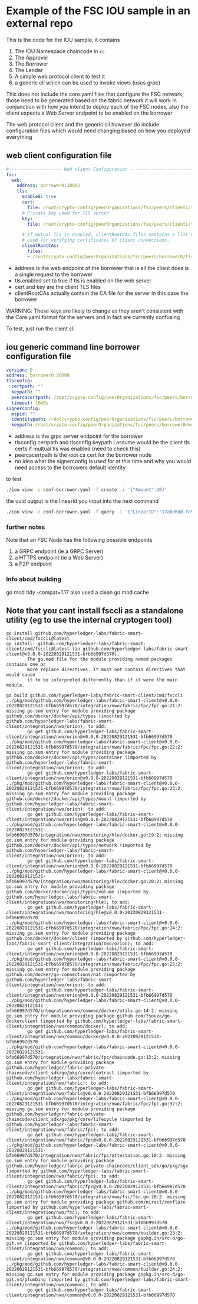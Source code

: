 # Example of the FSC IOU sample in an external repo
This is the code for the IOU sample, it contains
1. The IOU Namespace chaincode in `cc`
2. The Approver
3. The Borrower
4. The Lender
5. A simple web protocol client to test it 
6. a generic cli which can be used to invoke views (uses grpc)

This does not include the core.yaml files that configure the FSC network, those need to be generated based on the fabric network it will work in conjunction with how you intend to deploy each of the FSC nodes, also the client expects a Web Server endpoint to be enabled on the borrower

The web protocol client and the generic cli however do include configuration files which would need changing based on how you deployed everything


## web client configuration file
```yaml
# ------------------- Web client Configuration -------------------------
fsc:
  web:
    address: borrower0:20002
    tls:
      enabled: true
      cert:
        file: /root/crypto-config/peerOrganizations/fsc/peers/client1/tls/server.crt
      # Private key used for TLS server
      key:
        file: /root/crypto-config/peerOrganizations/fsc/peers/client1/tls/server.key

      # If mutual TLS is enabled, clientRootCAs.files contains a list of additional root certificates
      # used for verifying certificates of client connections.
      clientRootCAs:
        files:
        - /root/crypto-config/peerOrganizations/fsc/peers/borrower0/tls/ca.crt
```

- address is the web endpoint of the borrower that is all the client does is a single request to the borrower
- tls.enabled set to true if tls is enabled on the web server
- cert and key are the client TLS files
- clientRootCAs actually contain the CA file for the server in this case the borrower

WARNING: These keys are likely to change as they aren't consistent with the Core.yaml format for the servers and in fact are currently confusing

To test, just run the client cli

## iou generic command line borrower configuration file

```yaml
version: 0
address: borrower0:20000
tlsconfig:
  certpath: ""
  keypath: ""
  peercacertpath: /root/crypto-config/peerOrganizations/fsc/peers/borrower0/tls/ca.crt
  timeout: 10m0s
signerconfig:
  mspid: ""
  identitypath: /root/crypto-config/peerOrganizations/fsc/peers/borrower0/msp/signcerts/borrower0-cert.pem
  keypath: /root/crypto-config/peerOrganizations/fsc/peers/borrower0/msp/keystore/priv_sk
```

- address is the grpc server endpoint for the borrower
- tlsconfig.certpath and tlsconfig.keypath I assume would be the client tls certs if multual tls was enabled (need to check this)
- peercacertpath is the root ca cert for the borrower node
- no idea what the signerconfig is used for at this time and why you would need access to the borrowers default identity

to test 

```bash
./iou view -c conf-borrower.yaml -f create -i '{"Amount":20}'
```

the uuid output is the linearId you input into the next command

```bash
./iou view -c conf-borrower.yaml -f query -i '{"LinearID":"17abd6dd-fd92-48d6-b2d9-e6f954d194f0"}'
```

### further notes
Note that an FSC Node has the following possible endpoints
1. a GRPC endpoint (ie a GRPC Server)
2. a HTTPS endpoint (ie a Web Server)
3. a P2P endpoint

### Info about building
go mod tidy -compat=1.17
also used a clean go mod cache

## Note that you cant install fsccli as a standalone utility (eg to use the internal cryptogen tool)
```
go install github.com/hyperledger-labs/fabric-smart-client/cmd/fsccli@latest
go install: github.com/hyperledger-labs/fabric-smart-client/cmd/fsccli@latest (in github.com/hyperledger-labs/fabric-smart-client@v0.0.0-20220829121531-bfb66997d570):
        The go.mod file for the module providing named packages contains one or
        more replace directives. It must not contain directives that would cause
        it to be interpreted differently than if it were the main module.

go build github.com/hyperledger-labs/fabric-smart-client/cmd/fsccli
../pkg/mod/github.com/hyperledger-labs/fabric-smart-client@v0.0.0-20220829121531-bfb66997d570/integration/nwo/fabric/fpc/fpc.go:21:2: missing go.sum entry for module providing package github.com/docker/docker/api/types (imported by github.com/hyperledger-labs/fabric-smart-client/integration/nwo/orion); to add:
        go get github.com/hyperledger-labs/fabric-smart-client/integration/nwo/orion@v0.0.0-20220829121531-bfb66997d570
../pkg/mod/github.com/hyperledger-labs/fabric-smart-client@v0.0.0-20220829121531-bfb66997d570/integration/nwo/fabric/fpc/fpc.go:22:2: missing go.sum entry for module providing package github.com/docker/docker/api/types/container (imported by github.com/hyperledger-labs/fabric-smart-client/integration/nwo/orion); to add:
        go get github.com/hyperledger-labs/fabric-smart-client/integration/nwo/orion@v0.0.0-20220829121531-bfb66997d570
../pkg/mod/github.com/hyperledger-labs/fabric-smart-client@v0.0.0-20220829121531-bfb66997d570/integration/nwo/fabric/fpc/fpc.go:23:2: missing go.sum entry for module providing package github.com/docker/docker/api/types/mount (imported by github.com/hyperledger-labs/fabric-smart-client/integration/nwo/orion); to add:
        go get github.com/hyperledger-labs/fabric-smart-client/integration/nwo/orion@v0.0.0-20220829121531-bfb66997d570
../pkg/mod/github.com/hyperledger-labs/fabric-smart-client@v0.0.0-20220829121531-bfb66997d570/integration/nwo/monitoring/hle/docker.go:19:2: missing go.sum entry for module providing package github.com/docker/docker/api/types/network (imported by github.com/hyperledger-labs/fabric-smart-client/integration/nwo/orion); to add:
        go get github.com/hyperledger-labs/fabric-smart-client/integration/nwo/orion@v0.0.0-20220829121531-bfb66997d570
../pkg/mod/github.com/hyperledger-labs/fabric-smart-client@v0.0.0-20220829121531-bfb66997d570/integration/nwo/monitoring/hle/docker.go:20:2: missing go.sum entry for module providing package github.com/docker/docker/api/types/volume (imported by github.com/hyperledger-labs/fabric-smart-client/integration/nwo/monitoring/hle); to add:
        go get github.com/hyperledger-labs/fabric-smart-client/integration/nwo/monitoring/hle@v0.0.0-20220829121531-bfb66997d570
../pkg/mod/github.com/hyperledger-labs/fabric-smart-client@v0.0.0-20220829121531-bfb66997d570/integration/nwo/fabric/fpc/fpc.go:24:2: missing go.sum entry for module providing package github.com/docker/docker/client (imported by github.com/hyperledger-labs/fabric-smart-client/integration/nwo/orion); to add:
        go get github.com/hyperledger-labs/fabric-smart-client/integration/nwo/orion@v0.0.0-20220829121531-bfb66997d570
../pkg/mod/github.com/hyperledger-labs/fabric-smart-client@v0.0.0-20220829121531-bfb66997d570/integration/nwo/fabric/fpc/fpc.go:25:2: missing go.sum entry for module providing package github.com/docker/go-connections/nat (imported by github.com/hyperledger-labs/fabric-smart-client/integration/nwo/orion); to add:
        go get github.com/hyperledger-labs/fabric-smart-client/integration/nwo/orion@v0.0.0-20220829121531-bfb66997d570
../pkg/mod/github.com/hyperledger-labs/fabric-smart-client@v0.0.0-20220829121531-bfb66997d570/integration/nwo/common/docker/utils.go:14:2: missing go.sum entry for module providing package github.com/fsouza/go-dockerclient (imported by github.com/hyperledger-labs/fabric-smart-client/integration/nwo/common/docker); to add:
        go get github.com/hyperledger-labs/fabric-smart-client/integration/nwo/common/docker@v0.0.0-20220829121531-bfb66997d570
../pkg/mod/github.com/hyperledger-labs/fabric-smart-client@v0.0.0-20220829121531-bfb66997d570/integration/nwo/fabric/fpc/chaincode.go:13:2: missing go.sum entry for module providing package github.com/hyperledger/fabric-private-chaincode/client_sdk/go/pkg/core/contract (imported by github.com/hyperledger-labs/fabric-smart-client/integration/nwo/fabric); to add:
        go get github.com/hyperledger-labs/fabric-smart-client/integration/nwo/fabric@v0.0.0-20220829121531-bfb66997d570
../pkg/mod/github.com/hyperledger-labs/fabric-smart-client@v0.0.0-20220829121531-bfb66997d570/integration/nwo/fabric/fpc/fpc.go:32:2: missing go.sum entry for module providing package github.com/hyperledger/fabric-private-chaincode/client_sdk/go/pkg/core/lifecycle (imported by github.com/hyperledger-labs/fabric-smart-client/integration/nwo/fabric/fpc); to add:
        go get github.com/hyperledger-labs/fabric-smart-client/integration/nwo/fabric/fpc@v0.0.0-20220829121531-bfb66997d570
../pkg/mod/github.com/hyperledger-labs/fabric-smart-client@v0.0.0-20220829121531-bfb66997d570/integration/nwo/fabric/fpc/attestation.go:10:2: missing go.sum entry for module providing package github.com/hyperledger/fabric-private-chaincode/client_sdk/go/pkg/sgx (imported by github.com/hyperledger-labs/fabric-smart-client/integration/nwo/fabric/fpc); to add:
        go get github.com/hyperledger-labs/fabric-smart-client/integration/nwo/fabric/fpc@v0.0.0-20220829121531-bfb66997d570
../pkg/mod/github.com/hyperledger-labs/fabric-smart-client@v0.0.0-20220829121531-bfb66997d570/integration/nwo/fsc/fsc.go:28:2: missing go.sum entry for module providing package github.com/miracl/conflate (imported by github.com/hyperledger-labs/fabric-smart-client/integration/nwo/fsc); to add:
        go get github.com/hyperledger-labs/fabric-smart-client/integration/nwo/fsc@v0.0.0-20220829121531-bfb66997d570
../pkg/mod/github.com/hyperledger-labs/fabric-smart-client@v0.0.0-20220829121531-bfb66997d570/integration/nwo/common/builder.go:23:2: missing go.sum entry for module providing package gopkg.in/src-d/go-git.v4 (imported by github.com/hyperledger-labs/fabric-smart-client/integration/nwo/common); to add:
        go get github.com/hyperledger-labs/fabric-smart-client/integration/nwo/common@v0.0.0-20220829121531-bfb66997d570
../pkg/mod/github.com/hyperledger-labs/fabric-smart-client@v0.0.0-20220829121531-bfb66997d570/integration/nwo/common/builder.go:24:2: missing go.sum entry for module providing package gopkg.in/src-d/go-git.v4/plumbing (imported by github.com/hyperledger-labs/fabric-smart-client/integration/nwo/common); to add:
        go get github.com/hyperledger-labs/fabric-smart-client/integration/nwo/common@v0.0.0-20220829121531-bfb66997d570
```
